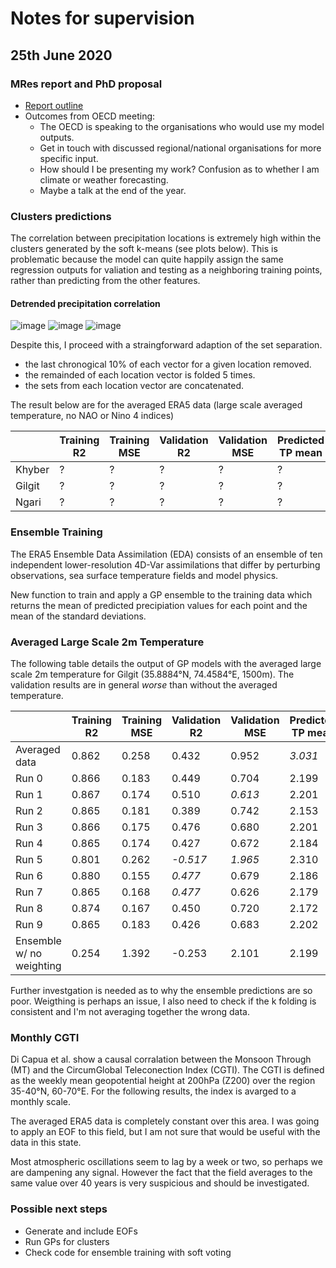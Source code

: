 # Notes for supervision

## 25th June 2020

### MRes report and PhD proposal

* [Report outline](https://www.dropbox.com/s/ufaf2761jwlvgex/MRes%20Report%20Outline.docx?dl=0)
* Outcomes from OECD meeting:
  * The OECD is speaking to the organisations who would use my model outputs.
  * Get in touch with discussed regional/national organisations for more specific input.
  * How should I be presenting my work? Confusion as to whether I am climate or weather forecasting.
  * Maybe a talk at the end of the year.

### Clusters predictions

The correlation between precipitation locations is extremely high within the clusters generated by the soft k-means (see plots below). This is problematic because the model can quite happily assign the same regression outputs for valiation and testing as a neighboring training points, rather than predicting from the other features.

#### Detrended precipitation correlation

![image](https://dl.dropboxusercontent.com/s/23zilc6npm5wdo7/Screenshot%202020-06-25%20at%2009.55.06.png?dl=0)
![image](https://dl.dropboxusercontent.com/s/ou3q6zg2iklimgz/Screenshot%202020-06-25%20at%2009.55.24.png?dl=0)
![image](https://dl.dropboxusercontent.com/s/l30ehrol961wtr7/Screenshot%202020-06-25%20at%2009.55.45.png?dl=0)

Despite this, I proceed with a straingforward adaption of the set separation.

* the last chronogical 10% of each vector for a given location removed.
* the remainded of each location vector is folded 5 times.
* the sets from each location vector are concatenated.

The result below are for the averaged ERA5 data (large scale averaged temperature, no NAO or Nino 4 indices)

|               | Training R2 | Training MSE | Validation R2 | Validation MSE | Predicted TP mean | Predicted TP std |
| ------------- | ----------- | ------------- | ------------- | --------------- | ----------------- | ---------------- |
| Khyber | ? | ? | ? | ? | ? | ? |
| Gilgit | ? | ? | ? | ? | ? | ? |
| Ngari  | ? | ? | ? | ? | ? | ? |

### Ensemble Training

The ERA5 Ensemble Data Assimilation (EDA) consists of an ensemble of ten independent lower-resolution 4D-Var assimilations that differ by perturbing observations, sea surface temperature fields and model physics.

New function to train and apply a GP ensemble to the training data which returns the mean of predicted precipiation values for each point and the mean of the standard deviations.

### Averaged Large Scale 2m Temperature

The following table details the output of GP models with the averaged large scale 2m temperature for Gilgit (35.8884°N, 74.4584°E, 1500m). The validation results are in general _worse_ than without the averaged temperature.

|               | Training R2 | Training MSE | Validation R2 | Validation MSE | Predicted TP mean | Predicted TP std |
| ------------- | ----------- | ------------- | ------------- | --------------- | ----------------- | ---------------- |
| Averaged data | 0.862 | 0.258 | 0.432 | 0.952 | _3.031_ | 0.880 |
| Run 0         | 0.866 | 0.183 | 0.449 | 0.704 | 2.199 | 0.671 |
| Run 1         | 0.867 | 0.174 | 0.510 | _0.613_ | 2.201 | 0.610 |
| Run 2         | 0.865 | 0.181 | 0.389 | 0.742 | 2.153 | 1.546 |
| Run 3         | 0.866 | 0.175 | 0.476 | 0.680 | 2.201 | 0.629 |
| Run 4         | 0.865 | 0.174 | 0.427 | 0.672 | 2.184 | 0.630 |
| Run 5         | 0.801 | 0.262 | _-0.517_ | _1.965_ | 2.310 | _1.855_ |
| Run 6         | 0.880 | 0.155 | _0.477_ | 0.679 | 2.186 | 0.615 |
| Run 7         | 0.865 | 0.168 | _0.477_ | 0.626 | 2.179 | 0.622 |
| Run 8         | 0.874 | 0.167 | 0.450 | 0.720 | 2.172 | _0.541_ |
| Run 9         | 0.865 | 0.183 | 0.426 | 0.683 | 2.202 | 0.687 |
| Ensemble w/ no weighting | 0.254 | 1.392 | -0.253 | 2.101 | 2.199 | 0.841 |

Further investgation is needed as to why the ensemble predictions are so poor. Weigthing is perhaps an issue, I also need to check if the k folding is consistent and I'm not averaging together the wrong data.

### Monthly CGTI

Di Capua et al. show a causal corralation between the Monsoon Through (MT) and the CircumGlobal Teleconection Index (CGTI). The CGTI is defined as the weekly mean geopotential height at 200hPa (Z200) over the region 35-40°N, 60-70°E. For the following results, the index is avarged to a monthly scale.

The averaged ERA5 data is completely constant over this area. I was going to apply an EOF to this field, but I am not sure that would be useful with the data in this state.

Most atmospheric oscillations seem to lag by a week or two, so perhaps we are dampening any signal. However the fact that the field averages to the same value over 40 years is very suspicious and should be investigated.

### Possible next steps

* Generate and include EOFs
* Run GPs for clusters
* Check code for ensemble training with soft voting